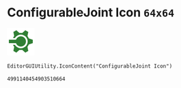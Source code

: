 # ConfigurableJoint Icon `64x64`
<img src="/img/ConfigurableJoint%20Icon.png" width=64 height=64>

``` CSharp
EditorGUIUtility.IconContent("ConfigurableJoint Icon")
```
```
4991140454903510664
```
